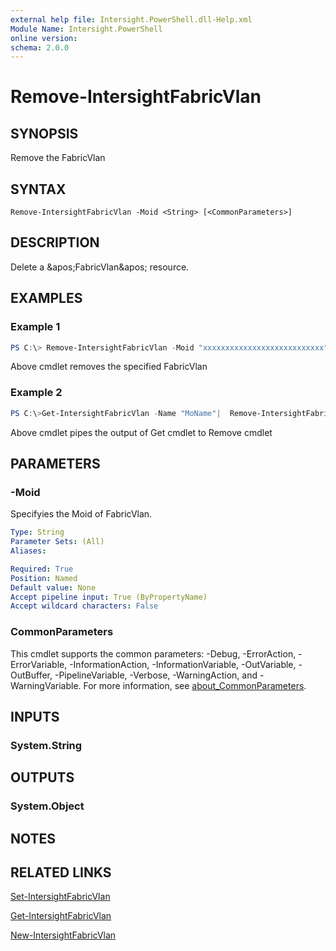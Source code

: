 ```yaml
---
external help file: Intersight.PowerShell.dll-Help.xml
Module Name: Intersight.PowerShell
online version:
schema: 2.0.0
---
```


# Remove-IntersightFabricVlan

## SYNOPSIS
Remove the FabricVlan

## SYNTAX

```
Remove-IntersightFabricVlan -Moid <String> [<CommonParameters>]
```

## DESCRIPTION
Delete a &amp;apos;FabricVlan&amp;apos; resource.

## EXAMPLES

### Example 1
```powershell
PS C:\> Remove-IntersightFabricVlan -Moid "xxxxxxxxxxxxxxxxxxxxxxxxxxx"
```
Above cmdlet removes the specified FabricVlan 

### Example 2
```powershell
PS C:\>Get-IntersightFabricVlan -Name "MoName"|  Remove-IntersightFabricVlan
```
Above cmdlet pipes the output of Get cmdlet to Remove cmdlet

## PARAMETERS

### -Moid
Specifyies the Moid of FabricVlan.

```yaml
Type: String
Parameter Sets: (All)
Aliases:

Required: True
Position: Named
Default value: None
Accept pipeline input: True (ByPropertyName)
Accept wildcard characters: False
```

### CommonParameters
This cmdlet supports the common parameters: -Debug, -ErrorAction, -ErrorVariable, -InformationAction, -InformationVariable, -OutVariable, -OutBuffer, -PipelineVariable, -Verbose, -WarningAction, and -WarningVariable. For more information, see [about_CommonParameters](http://go.microsoft.com/fwlink/?LinkID=113216).

## INPUTS

### System.String

## OUTPUTS

### System.Object
## NOTES

## RELATED LINKS

[Set-IntersightFabricVlan](./Set-IntersightFabricVlan.md)

[Get-IntersightFabricVlan](./Get-IntersightFabricVlan.md)

[New-IntersightFabricVlan](./New-IntersightFabricVlan.md)


